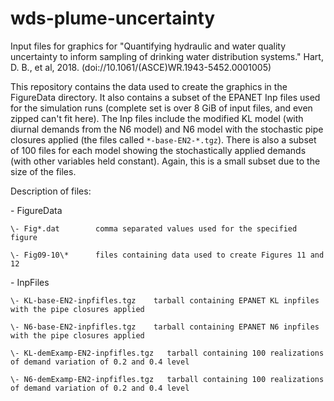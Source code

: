 # wds-plume-uncertainty
Input files for graphics for "Quantifying hydraulic and water quality uncertainty to inform sampling of drinking water distribution systems." Hart, D. B., et al, 2018. (doi://10.1061/(ASCE)WR.1943-5452.0001005)

This repository contains the data used to create the graphics in the FigureData directory. It also contains a subset of the EPANET Inp files used for the simulation runs (complete set is over 8 GiB of input files, and even zipped can't fit here). The Inp files include the modified KL model (with diurnal demands from the N6 model) and N6 model with the stochastic pipe closures applied (the files called `*-base-EN2-*.tgz`). There is also a subset of 100 files for each model showing the stochastically applied demands (with other variables held constant). Again, this is a small subset due to the size of the files.

Description of files:
 
 \- FigureData
 
    \- Fig*.dat        comma separated values used for the specified figure
    
    \- Fig09-10\*      files containing data used to create Figures 11 and 12

 \- InpFiles
 
    \- KL-base-EN2-inpfifles.tgz    tarball containing EPANET KL inpfiles with the pipe closures applied
     
    \- N6-base-EN2-inpfifles.tgz    tarball containing EPANET N6 inpfiles with the pipe closures applied

    \- KL-demExamp-EN2-inpfifles.tgz   tarball containing 100 realizations of demand variation of 0.2 and 0.4 level
    
    \- N6-demExamp-EN2-inpfifles.tgz   tarball containing 100 realizations of demand variation of 0.2 and 0.4 level
    
    
